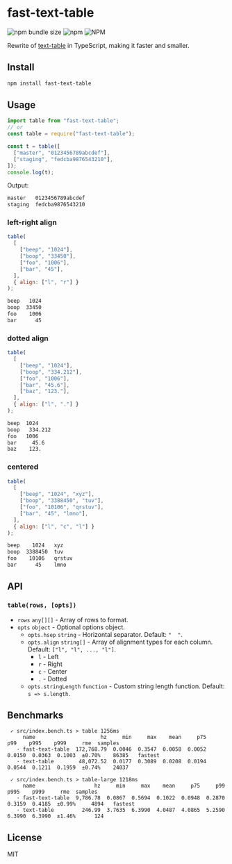# fast-text-table

![npm bundle size](https://img.shields.io/bundlephobia/min/fast-text-table) ![npm](https://img.shields.io/npm/v/fast-text-table) ![NPM](https://img.shields.io/npm/l/fast-text-table)  

Rewrite of [text-table](https://www.npmjs.com/package/text-table) in TypeScript, making it faster and smaller.

## Install

```sh
npm install fast-text-table
```

## Usage

```js
import table from "fast-text-table";
// or
const table = require("fast-text-table");

const t = table([
  ["master", "0123456789abcdef"],
  ["staging", "fedcba9876543210"],
]);
console.log(t);
```

Output:

```txt
master   0123456789abcdef
staging  fedcba9876543210
```

### left-right align

```js
table(
  [
    ["beep", "1024"],
    ["boop", "33450"],
    ["foo", "1006"],
    ["bar", "45"],
  ],
  { align: ["l", "r"] }
);
```

```txt
beep   1024
boop  33450
foo    1006
bar      45
```

### dotted align

```js
table(
  [
    ["beep", "1024"],
    ["boop", "334.212"],
    ["foo", "1006"],
    ["bar", "45.6"],
    ["baz", "123."],
  ],
  { align: ["l", "."] }
);
```

```txt
beep  1024
boop   334.212
foo   1006
bar     45.6
baz    123.
```

### centered

```js
table(
  [
    ["beep", "1024", "xyz"],
    ["boop", "3388450", "tuv"],
    ["foo", "10106", "qrstuv"],
    ["bar", "45", "lmno"],
  ],
  { align: ["l", "c", "l"] }
);
```

```txt
beep    1024   xyz
boop  3388450  tuv
foo    10106   qrstuv
bar      45    lmno
```

## API

### `table(rows, [opts])`

- `rows` `any[][]` - Array of rows to format.
- `opts` `object` - Optional options object.
  - `opts.hsep` `string` - Horizontal separator. Default: `"  "`.
  - `opts.align` `string[]` - Array of alignment types for each column. Default: `["l", "l", ..., "l"]`.
    - `l` - Left
    - `r` - Right
    - `c` - Center
    - `.` - Dotted
  - `opts.stringLength` `function` - Custom string length function. Default: `s => s.length`.

## Benchmarks

```
 ✓ src/index.bench.ts > table 1256ms
     name                     hz     min     max    mean     p75     p99    p995    p999     rme  samples
   · fast-text-table  172,768.79  0.0046  0.3547  0.0058  0.0052  0.0150  0.0363  0.1003  ±0.70%    86385   fastest
   · text-table        48,072.52  0.0177  0.3089  0.0208  0.0194  0.0544  0.1211  0.1959  ±0.74%    24037

 ✓ src/index.bench.ts > table-large 1218ms
     name                   hz     min     max    mean     p75     p99    p995    p999     rme  samples
   · fast-text-table  9,786.78  0.0867  0.5694  0.1022  0.0948  0.2870  0.3159  0.4185  ±0.99%     4894   fastest
   · text-table         246.99  3.7635  6.3990  4.0487  4.0865  5.2590  6.3990  6.3990  ±1.46%      124
```

## License

MIT
